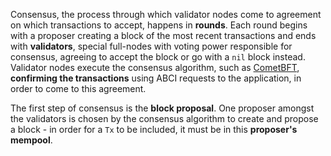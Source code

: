 Consensus, the process through which validator nodes come to agreement on which transactions to accept, happens in **rounds**. Each round begins with a proposer creating a block of the most recent transactions and ends with **validators**, special full-nodes with voting power responsible for consensus, agreeing to accept the block or go with a `nil` block instead. Validator nodes execute the consensus algorithm, such as [CometBFT](https://docs.cometbft.com/v0.37/spec/consensus/), **confirming the transactions** using ABCI requests to the application, in order to come to this agreement.

The first step of consensus is the **block proposal**. One proposer amongst the validators is chosen by the consensus algorithm to create and propose a block - in order for a `Tx` to be included, it must be in this **proposer's mempool**.